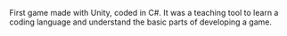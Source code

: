 First game made with Unity, coded in C#. It was a teaching tool to learn a coding language and understand the basic parts of developing a game.
